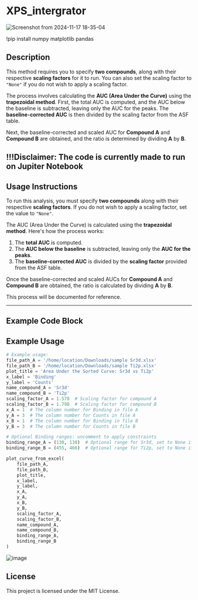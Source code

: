 # XPS_intergrator 

![Screenshot from 2024-11-17 18-35-04](https://github.com/user-attachments/assets/0e2e49c2-abbe-4eef-99f9-cb8ba9112040)

!pip install numpy matplotlib pandas

## Description

This method requires you to specify **two compounds**, along with their respective **scaling factors** for it to run. You can also set the scaling factor to `"None"` if you do not wish to apply a scaling factor.

The process involves calculating the **AUC (Area Under the Curve)** using the **trapezoidal method**. First, the total AUC is computed, and the AUC below the baseline is subtracted, leaving only the AUC for the peaks. The **baseline-corrected AUC** is then divided by the scaling factor from the ASF table.

Next, the baseline-corrected and scaled AUC for **Compound A** and **Compound B** are obtained, and the ratio is determined by dividing **A** by **B**.

!!!Disclaimer: The code is currently made to run on Jupiter Notebook
---

## Usage Instructions

To run this analysis, you must specify **two compounds** along with their respective **scaling factors**. If you do not wish to apply a scaling factor, set the value to `"None"`.

The AUC (Area Under the Curve) is calculated using the **trapezoidal method**. Here's how the process works:

1. The **total AUC** is computed.
2. The **AUC below the baseline** is subtracted, leaving only the **AUC for the peaks**.
3. The **baseline-corrected AUC** is divided by the **scaling factor** provided from the ASF table.

Once the baseline-corrected and scaled AUCs for **Compound A** and **Compound B** are obtained, the ratio is calculated by dividing **A** by **B**.

This process will be documented for reference.

---

## Example Code Block



## Example Usage

```python
# Example usage:
file_path_A = '/home/location/Downloads/sample Sr3d.xlsx'
file_path_B = '/home/location/Downloads/sample Ti2p.xlsx'
plot_title = 'Area Under the Sorted Curve: Sr3d vs Ti2p'
x_label = 'Binding'
y_label = 'Counts'
name_compound_A = 'Sr3d'
name_compound_B = 'Ti2p'
scaling_factor_A = 1.578  # Scaling factor for compound A
scaling_factor_B = 1.798  # Scaling factor for compound B
x_A = 1  # The column number for Binding in file A
y_A = 3  # The column number for Counts in file A
x_B = 1  # The column number for Binding in file B
y_B = 3  # The column number for Counts in file B

# Optional Binding ranges: uncomment to apply constraints
binding_range_A = (130, 138)  # Optional range for Sr3d, set to None if not used
binding_range_B = (455, 466)  # Optional range for Ti2p, set to None if not used

plot_curve_from_excel(
    file_path_A, 
    file_path_B, 
    plot_title, 
    x_label, 
    y_label, 
    x_A, 
    y_A, 
    x_B, 
    y_B, 
    scaling_factor_A, 
    scaling_factor_B, 
    name_compound_A, 
    name_compound_B, 
    binding_range_A, 
    binding_range_B
)
```
![image](https://github.com/user-attachments/assets/4ce8c66d-dbda-469d-a8ca-0001537f0d30)

## License
This project is licensed under the MIT License.
